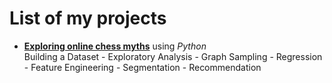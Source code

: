 # List of my projects

- [**Exploring online chess myths**](data-science-projects/chess-data-analysis.md) using *Python*  
Building a Dataset - Exploratory Analysis - Graph Sampling - Regression - Feature Engineering - Segmentation - Recommendation
